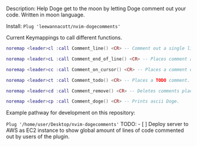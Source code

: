 Description: Help Doge get to the moon by letting Doge comment out your code. Written in moon language.

Install: `Plug 'leewannacott/nvim-dogecomments'`

Current Keymappings to call different functions.
```lua
noremap <leader>cl :call Comment_line() <CR> -- Comment out a single line or multiple using count or VL mode.

noremap <leader>cL :call Comment_end_of_line() <CR> -- Places comment at end of line and enters insert mode.

noremap <leader>cc :call Comment_on_cursor() <CR> -- Places a comment on the cursor mark position.

noremap <leader>ct :call Comment_todo() <CR> -- Places a TODO comment.

noremap <leader>cd :call Comment_remove() <CR> -- Deletes comments placed at start of lines.

noremap <leader>cp :call Comment_doge() <CR> -- Prints ascii Doge.
```

Example pathway for development on this repository:

`Plug '/home/user/Desktop/nvim-dogecomments'`
TODO: - [ ] Deploy server to AWS as EC2 instance to show global amount of lines of code commented out by users of the plugin.
